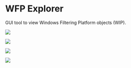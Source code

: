 # WFP Explorer

GUI tool to view Windows Filtering Platform objects (WIP).

![](https://github.com/m36d/FilteringPW/blob/main/wfpexp1.png)

![](https://github.com/m36d/FilteringPW/blob/main/wfpexp2.png)

![](https://github.com/m36d/FilteringPW/blob/main/wfpexp3.png)

![](https://github.com/m36d/FilteringPW/blob/main/wfpexp4.png)

